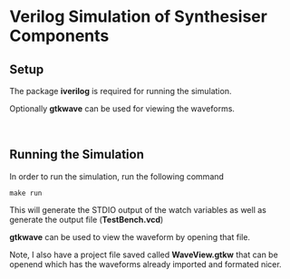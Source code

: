 

# Verilog Simulation of Synthesiser Components


## Setup

The package **iverilog** is required for running the simulation.

Optionally **gtkwave** can be used for viewing the waveforms.

</br>

## Running the Simulation

In order to run the simulation, run the following command

```
make run
```

This will generate the STDIO output of the watch variables as well as generate the output file (**TestBench.vcd**)

**gtkwave** can be used to view the waveform by opening that file. 

Note, I also have a project file saved called **WaveView.gtkw** that can be openend which has the waveforms already imported and formated nicer.
